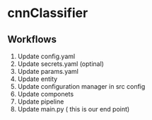 # cnnClassifier

## Workflows
1. Update config.yaml
2. Update secrets.yaml (optinal)
3. Update params.yaml
4. Update entity
5. Update configuration manager in src config
6. Update componets
7. Update pipeline
8. Update main.py ( this is our end point)